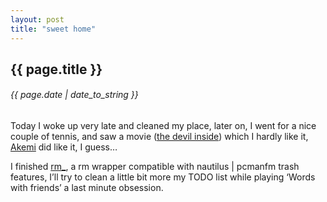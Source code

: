 ```yaml
---
layout: post
title: "sweet home"
---
```


## {{ page.title }}
###### {{ page.date | date_to_string }}

Today I woke up very late and cleaned my place, later on, I went for a nice couple of tennis, and saw a movie ([the devil inside](http://www.imdb.com/title/tt1560985/)) which I hardly like it, [Akemi](http://xakemix.wordpress.com) did like it, I guess…

I finished [rm_](https://github.com/chilicuil/learn/blob/master/sh/tools/rm_), a rm wrapper compatible with nautilus | pcmanfm trash features, I’ll try to clean a little bit more my TODO list while playing ‘Words with friends’ a last minute obsession.
